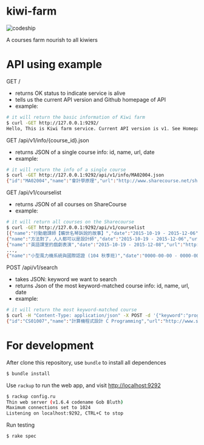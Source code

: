 # kiwi-farm
![codeship](https://codeship.com/projects/9c666b20-607a-0133-03e1-7258394f756c/status?branch=master)


A courses farm nourish to all kiwiers

# API using example

GET /
- returns OK status to indicate service is alive
- tells us the current API version and Github homepage of API
- example:
```sh
# it will return the basic information of Kiwi farm
$ curl -GET http://127.0.0.1:9292/
Hello, This is Kiwi farm service. Current API version is v1. See Homepage at <a href="https://github.com/Kiwi-Learn/kiwi-farm">Github repo</a>
```


GET /api/v1/info/{course_id}.json
- returns JSON of a single course info: id, name, url, date
- example:
```sh
# it will return the info of a single course
$ curl -GET http://127.0.0.1:9292/api/v1/info/MA02004.json
{"id":"MA02004","name":"會計學原理","url":"http://www.sharecourse.net/sharecourse/course/view/courseInfo/352","date":"2015-10-12 - 2015-01-31"}
```


GET /api/v1/courselist
- returns JSON of all courses on ShareCourse
- example:
```sh
# it will return all courses on the Sharecourse
$ curl -GET http://127.0.0.1:9292/api/v1/courselist
[{"name":"行動磨課師【曠世名琴訴說的故事】","date":"2015-10-19 - 2015-12-06","url":"http://www.sharecourse.net/sharecourse/course/view/courseInfo/681","id":"AO35004"},
{"name":"方法對了，人人都可以是設計師","date":"2015-10-19 - 2015-12-06","url":"http://www.sharecourse.net/sharecourse/course/view/courseInfo/700","id":"DM91002"},
{"name":"英語課室的戲劇表演","date":"2015-10-19 - 2015-12-08","url":"http://www.sharecourse.net/sharecourse/course/view/courseInfo/679","id":"WL33002"},
...,
{"name":"小型風力機系統與國際認證 (104 秋季班)","date":"0000-00-00 - 0000-00-00","url":"http://www.sharecourse.net/sharecourse/course/view/courseInfo/711","id":"EE62002"}]
```


POST /api/v1/search
- takes JSON: keyword we want to search
- returns Json of the most keyword-matched course info: id, name, url, date
- example:
```sh
# it will return the most keyword-matched course
$ curl -H "Content-Type: application/json" -X POST -d '{"keyword":"program"}' http://127.0.0.1:9292/api/v1/search
{"id":"CS01007","name":"計算機程式設計 C Programming","url":"http://www.sharecourse.net/sharecourse/course/view/courseInfo/25","date":"2013-09-16 - 2014-02-14"}
```


# For development

After clone this repository, use `bundle` to install all dependences

```sh
$ bundle install
```

Use `rackup` to run the web app, and visit [http://localhost:9292](http://localhost:9292/)

```sh
$ rackup config.ru
Thin web server (v1.6.4 codename Gob Bluth)
Maximum connections set to 1024
Listening on localhost:9292, CTRL+C to stop
```

Run testing

```sh
$ rake spec
```
